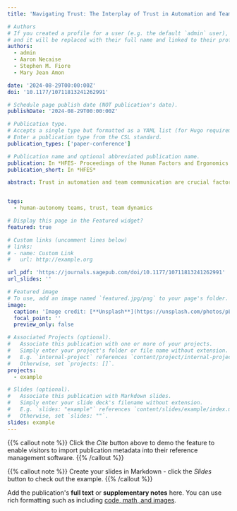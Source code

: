 ```yaml
---
title: 'Navigating Trust: The Interplay of Trust in Automation and Team Communication in an Extended Simulated Military Mission'

# Authors
# If you created a profile for a user (e.g. the default `admin` user), write the username (folder name) here
# and it will be replaced with their full name and linked to their profile.
authors:
  - admin
  - Aaron Necaise
  - Stephen M. Fiore
  - Mary Jean Amon

date: '2024-08-29T00:00:00Z'
doi: '10.1177/10711813241262991'

# Schedule page publish date (NOT publication's date).
publishDate: '2024-08-29T00:00:00Z'

# Publication type.
# Accepts a single type but formatted as a YAML list (for Hugo requirements).
# Enter a publication type from the CSL standard.
publication_types: ['paper-conference']

# Publication name and optional abbreviated publication name.
publication: In *HFES- Proceedings of the Human Factors and Ergonomics Society Annual Meeting *
publication_short: In *HFES*

abstract: Trust in automation and team communication are crucial factors in human-agent teaming. While research has examined how trust in automation and team dynamics impact performance separately, less is known about how they combine to influence team dynamics. This study investigated how team speech dynamics are related to trust in automation, team perceptions, and workload in the context of a longitudinal multi-participant computer simulated military mission using active-duty military personnel. Results showed that participants with lower trust in automation spoke more than their teammates with higher trust in automation, even after controlling for perceptions of team trust, cooperation, workload, role on the team, and team performance. A common finding in the team literature is that more team communication and more trust in automation are, separately, better for team performance. Thus, this research is an initial step toward demonstrating how automation alters the team dynamics typically considered essential to their success.


tags:
  - human-autonomy teams, trust, team dynamics

# Display this page in the Featured widget?
featured: true

# Custom links (uncomment lines below)
# links:
# - name: Custom Link
#   url: http://example.org

url_pdf: 'https://journals.sagepub.com/doi/10.1177/10711813241262991'
url_slides: ''

# Featured image
# To use, add an image named `featured.jpg/png` to your page's folder.
image:
  caption: 'Image credit: [**Unsplash**](https://unsplash.com/photos/pLCdAaMFLTE)'
  focal_point: ''
  preview_only: false

# Associated Projects (optional).
#   Associate this publication with one or more of your projects.
#   Simply enter your project's folder or file name without extension.
#   E.g. `internal-project` references `content/project/internal-project/index.md`.
#   Otherwise, set `projects: []`.
projects:
  - example

# Slides (optional).
#   Associate this publication with Markdown slides.
#   Simply enter your slide deck's filename without extension.
#   E.g. `slides: "example"` references `content/slides/example/index.md`.
#   Otherwise, set `slides: ""`.
slides: example
---
```


{{% callout note %}}
Click the _Cite_ button above to demo the feature to enable visitors to import publication metadata into their reference management software.
{{% /callout %}}

{{% callout note %}}
Create your slides in Markdown - click the _Slides_ button to check out the example.
{{% /callout %}}

Add the publication's **full text** or **supplementary notes** here. You can use rich formatting such as including [code, math, and images](https://docs.hugoblox.com/content/writing-markdown-latex/).
